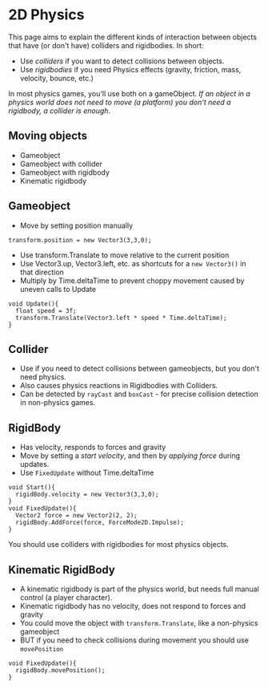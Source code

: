 # 2D Physics

This page aims to explain the different kinds of interaction between objects that have (or don't have) colliders and rigidbodies. In short:

- Use *colliders* if you want to detect collisions between objects.
- Use *rigidbodies* if you need Physics effects (gravity, friction, mass, velocity, bounce, etc.)

In most physics games, you'll use both on a gameObject. *If an object in a physics world does not need to move (a platform) you don't need a rigidbody, a collider is enough*.

## Moving objects

- Gameobject
- Gameobject with collider
- Gameobject with rigidbody
- Kinematic rigidbody

## Gameobject
- Move by setting position manually
```
transform.position = new Vector3(3,3,0);
```
- Use transform.Translate to move relative to the current position
- Use Vector3.up, Vector3.left, etc. as shortcuts for a `new Vector3()` in that direction
- Multiply by Time.deltaTime to prevent choppy movement caused by uneven calls to Update
```
void Update(){
  float speed = 3f;
  transform.Translate(Vector3.left * speed * Time.deltaTime);
}
```

## Collider

- Use if you need to detect collisions between gameobjects, but you don't need physics.
- Also causes physics reactions in Rigidbodies with Colliders.
- Can be detected by `rayCast` and `boxCast` - for precise collision detection in non-physics games.

## RigidBody

- Has velocity, responds to forces and gravity
- Move by setting a *start velocity*, and then by *applying force* during updates.
- Use `FixedUpdate` without Time.deltaTime
```
void Start(){
  rigidBody.velocity = new Vector3(3,3,0);
}
void FixedUpdate(){
  Vector2 force = new Vector2(2, 2);
  rigidBody.AddForce(force, ForceMode2D.Impulse);
}
```
You should use colliders with rigidbodies for most physics objects.

## Kinematic RigidBody

- A kinematic rigidbody is part of the physics world, but needs full manual control (a player character). 
- Kinematic rigidbody has no velocity, does not respond to forces and gravity
- You could move the object with `transform.Translate`, like a non-physics gameobject
- BUT if you need to check collisions during movement you should use `movePosition`
```
void FixedUpdate(){
  rigidBody.movePosition();
}
```
